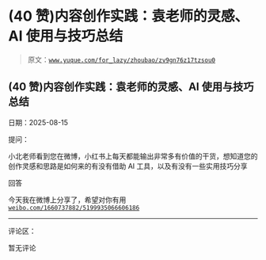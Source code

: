 # (40 赞)内容创作实践：袁老师的灵感、AI 使用与技巧总结

> 原文：[`www.yuque.com/for_lazy/zhoubao/zv9gn76z17tzsou0`](https://www.yuque.com/for_lazy/zhoubao/zv9gn76z17tzsou0)

## (40 赞)内容创作实践：袁老师的灵感、AI 使用与技巧总结

日期：2025-08-15

提问：

小北老师看到您在微博，小红书上每天都能输出非常多有价值的干货，想知道您的创作灵感和思路是如何来的有没有借助 AI 工具，以及有没有一些实用技巧分享

回答

今天我在微博上分享了，希望对你有用 [`weibo.com/1660737882/5199935066606186`](https://weibo.com/1660737882/5199935066606186)

* * *

评论区：

暂无评论